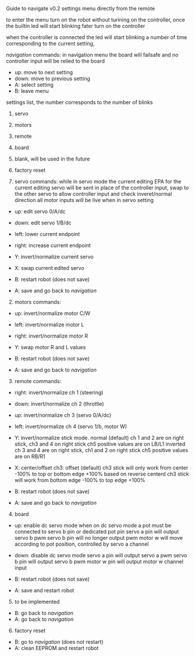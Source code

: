 Guide to navigate v0.2 settings menu directly from the remote

to enter the menu turn on the robot without turining on the controller, once the builtin led will start blinking fater turn on the controller

when the controller is connected the led will start blinking a number of time corresponding to the current setting,

*navigation* commands: 
in navigation menu the board will failsafe and no controller input will be relied to the board
- up: move to next setting
- down: move to previous setting
- A: select setting
- B: leave menu

settings list, the number corresponds to the number of blinks
1) servo
2) motors
3) remote
4) board
5) blank, will be used in the future
6) factory reset




1) servo commands: 
while in servo mode the current editing EPA for the current editing servo will be sent in place of the controller input, swap to the other servo to allow controller input and check inveret/normal direction 
all motor inputs will be live when in servo setting

- up: edit servo 0/A/dc
- down: edit servo 1/B/dc
- left: lower current endpoint
- right: increase current endpoint
- Y: invert/normalize current servo
- X: swap current edited servo

- B: restart robot (does not save)
- A: save and go back to *navigation*

2) motors commands:
- up: invert/normalize motor C/W
- left: invert/normalize motor L
- right: invert/normalize motor R
- Y: swap motor R and L values

- B: restart robot (does not save)
- A: save and go back to *navigation*

3) remote commands:

- right: invert/normalize ch 1 (steering)
- down: invert/normalize ch 2 (throttle)
- up: invert/normalize ch 3 (servo 0/A/dc)
- left: invert/normalize ch 4 (servo 1/b, motor W)
- Y: invert/normalize stick mode.
    normal (default) ch 1 and 2 are on right stick, ch3 and 4 on right stick
        ch5 positive values are on LB/L1
    inverted ch 3 and 4 are on right stick, ch1 and 2 on right stick
        ch5 positive values are on RB/R1
- X: center/offset ch3:
    offset (default) ch3 stick will only work from center -100% to top or bottom edge +100% based on reverse
    centerd ch3 stick will work from bottom edge -100% to top edge +100%

- B: restart robot (does not save)
- A: save and go back to *navigation*

4) board
- up: enable dc servo mode
    when on dc servo mode a pot must be connected to servo b pin or dedicated pot pin
    servo a pin will output servo b pwm
    servo b pin will no longer output pwm
    motor w will move according to pot position, controlled by servo a channel
    
- down: disable dc servo mode
    servo a pin will output servo a pwm
    servo b pin will output servo b pwm
    motor w pin will output motor w channel input

- B: restart robot (does not save)
- A: save and restart robot

5) to be implemented

- B: go back to *navigation*
- A: go back to *navigation*

6) factory reset

- B: go to *navigation* (does not restart)
- A: clean EEPROM and restart robot